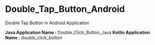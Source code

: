 # Double_Tap_Button_Android
Double Tap Button in Android Application 

<strong>Java Application Name :</strong> Double_Click_Button_Java
<strong>Kotlin Application Name :</strong> double_click_button
